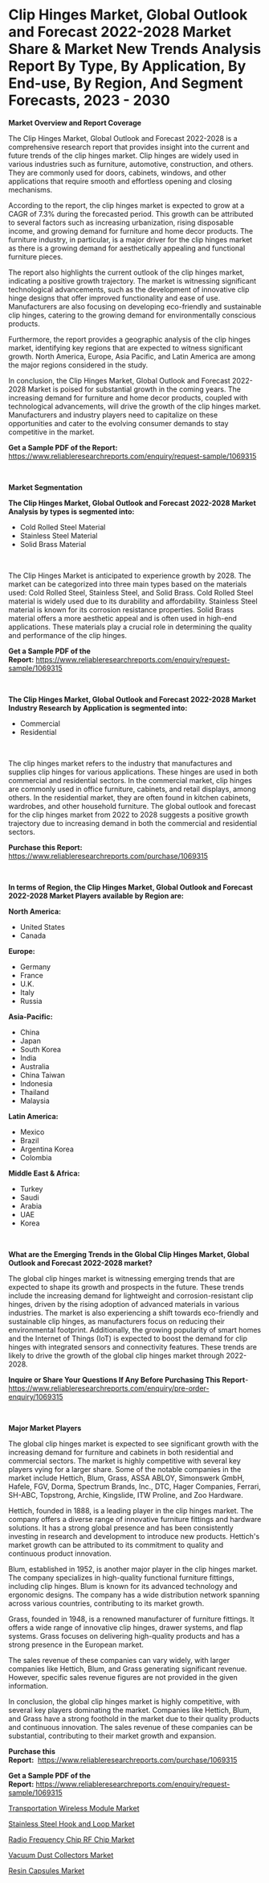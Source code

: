 <p><h1>Clip Hinges Market, Global Outlook and Forecast 2022-2028 Market Share & Market New Trends Analysis Report By Type, By Application, By End-use, By Region, And Segment Forecasts, 2023 - 2030</h1></p><p><strong>Market Overview and Report Coverage</strong></p>
<p><p>The Clip Hinges Market, Global Outlook and Forecast 2022-2028 is a comprehensive research report that provides insight into the current and future trends of the clip hinges market. Clip hinges are widely used in various industries such as furniture, automotive, construction, and others. They are commonly used for doors, cabinets, windows, and other applications that require smooth and effortless opening and closing mechanisms.</p><p>According to the report, the clip hinges market is expected to grow at a CAGR of 7.3% during the forecasted period. This growth can be attributed to several factors such as increasing urbanization, rising disposable income, and growing demand for furniture and home decor products. The furniture industry, in particular, is a major driver for the clip hinges market as there is a growing demand for aesthetically appealing and functional furniture pieces.</p><p>The report also highlights the current outlook of the clip hinges market, indicating a positive growth trajectory. The market is witnessing significant technological advancements, such as the development of innovative clip hinge designs that offer improved functionality and ease of use. Manufacturers are also focusing on developing eco-friendly and sustainable clip hinges, catering to the growing demand for environmentally conscious products.</p><p>Furthermore, the report provides a geographic analysis of the clip hinges market, identifying key regions that are expected to witness significant growth. North America, Europe, Asia Pacific, and Latin America are among the major regions considered in the study.</p><p>In conclusion, the Clip Hinges Market, Global Outlook and Forecast 2022-2028 Market is poised for substantial growth in the coming years. The increasing demand for furniture and home decor products, coupled with technological advancements, will drive the growth of the clip hinges market. Manufacturers and industry players need to capitalize on these opportunities and cater to the evolving consumer demands to stay competitive in the market.</p></p>
<p><strong>Get a Sample PDF of the Report:</strong> <a href="https://www.reliableresearchreports.com/enquiry/request-sample/1069315">https://www.reliableresearchreports.com/enquiry/request-sample/1069315</a></p>
<p>&nbsp;</p>
<p><strong>Market Segmentation</strong></p>
<p><strong>The Clip Hinges Market, Global Outlook and Forecast 2022-2028 Market Analysis by types is segmented into:</strong></p>
<p><ul><li>Cold Rolled Steel Material</li><li>Stainless Steel Material</li><li>Solid Brass Material</li></ul></p>
<p>&nbsp;</p>
<p><p>The Clip Hinges Market is anticipated to experience growth by 2028. The market can be categorized into three main types based on the materials used: Cold Rolled Steel, Stainless Steel, and Solid Brass. Cold Rolled Steel material is widely used due to its durability and affordability. Stainless Steel material is known for its corrosion resistance properties. Solid Brass material offers a more aesthetic appeal and is often used in high-end applications. These materials play a crucial role in determining the quality and performance of the clip hinges.</p></p>
<p><strong>Get a Sample PDF of the Report:</strong>&nbsp;<a href="https://www.reliableresearchreports.com/enquiry/request-sample/1069315">https://www.reliableresearchreports.com/enquiry/request-sample/1069315</a></p>
<p>&nbsp;</p>
<p><strong>The Clip Hinges Market, Global Outlook and Forecast 2022-2028 Market Industry Research by Application is segmented into:</strong></p>
<p><ul><li>Commercial</li><li>Residential</li></ul></p>
<p>&nbsp;</p>
<p><p>The clip hinges market refers to the industry that manufactures and supplies clip hinges for various applications. These hinges are used in both commercial and residential sectors. In the commercial market, clip hinges are commonly used in office furniture, cabinets, and retail displays, among others. In the residential market, they are often found in kitchen cabinets, wardrobes, and other household furniture. The global outlook and forecast for the clip hinges market from 2022 to 2028 suggests a positive growth trajectory due to increasing demand in both the commercial and residential sectors.</p></p>
<p><strong>Purchase this Report:</strong>&nbsp; <a href="https://www.reliableresearchreports.com/purchase/1069315">https://www.reliableresearchreports.com/purchase/1069315</a></p>
<p>&nbsp;</p>
<p><strong>In terms of Region, the Clip Hinges Market, Global Outlook and Forecast 2022-2028 Market Players available by Region are:</strong></p>
<p>
    <p> <strong> North America: </strong>
        <ul>
            <li>United States</li>
            <li>Canada</li>
        </ul>
        </p> 
    <p> <strong> Europe: </strong>
        <ul>
            <li>Germany</li>
            <li>France</li>
            <li>U.K.</li>
            <li>Italy</li>
            <li>Russia</li>
        </ul>
        </p> 
    <p> <strong> Asia-Pacific: </strong>
        <ul>
            <li>China</li>
            <li>Japan</li>
            <li>South Korea</li>
            <li>India</li>
            <li>Australia</li>
            <li>China Taiwan</li>
            <li>Indonesia</li>
            <li>Thailand</li>
            <li>Malaysia</li>
        </ul>
        </p> 
    <p> <strong> Latin America: </strong>
        <ul>
            <li>Mexico</li>
            <li>Brazil</li>
            <li>Argentina Korea</li>
            <li>Colombia</li>
        </ul>
        </p> 
    <p> <strong> Middle East & Africa: </strong>
        <ul>
            <li>Turkey</li>
            <li>Saudi</li>
            <li>Arabia</li>
            <li>UAE</li>
            <li>Korea</li>
        </ul>
    </p>
    </p>
<p>&nbsp;</p>
<p><strong>What are the Emerging Trends in the Global Clip Hinges Market, Global Outlook and Forecast 2022-2028 market?</strong></p>
<p><p>The global clip hinges market is witnessing emerging trends that are expected to shape its growth and prospects in the future. These trends include the increasing demand for lightweight and corrosion-resistant clip hinges, driven by the rising adoption of advanced materials in various industries. The market is also experiencing a shift towards eco-friendly and sustainable clip hinges, as manufacturers focus on reducing their environmental footprint. Additionally, the growing popularity of smart homes and the Internet of Things (IoT) is expected to boost the demand for clip hinges with integrated sensors and connectivity features. These trends are likely to drive the growth of the global clip hinges market through 2022-2028.</p></p>
<p><strong>Inquire or Share Your Questions If Any Before Purchasing This Report</strong>- <a href="https://www.reliableresearchreports.com/enquiry/pre-order-enquiry/1069315">https://www.reliableresearchreports.com/enquiry/pre-order-enquiry/1069315</a></p>
<p>&nbsp;</p>
<p><strong>Major Market Players</strong></p>
<p><p>The global clip hinges market is expected to see significant growth with the increasing demand for furniture and cabinets in both residential and commercial sectors. The market is highly competitive with several key players vying for a larger share. Some of the notable companies in the market include Hettich, Blum, Grass, ASSA ABLOY, Simonswerk GmbH, Hafele, FGV, Dorma, Spectrum Brands, Inc., DTC, Hager Companies, Ferrari, SH-ABC, Topstrong, Archie, Kingslide, ITW Proline, and Zoo Hardware.</p><p>Hettich, founded in 1888, is a leading player in the clip hinges market. The company offers a diverse range of innovative furniture fittings and hardware solutions. It has a strong global presence and has been consistently investing in research and development to introduce new products. Hettich's market growth can be attributed to its commitment to quality and continuous product innovation.</p><p>Blum, established in 1952, is another major player in the clip hinges market. The company specializes in high-quality functional furniture fittings, including clip hinges. Blum is known for its advanced technology and ergonomic designs. The company has a wide distribution network spanning across various countries, contributing to its market growth.</p><p>Grass, founded in 1948, is a renowned manufacturer of furniture fittings. It offers a wide range of innovative clip hinges, drawer systems, and flap systems. Grass focuses on delivering high-quality products and has a strong presence in the European market.</p><p>The sales revenue of these companies can vary widely, with larger companies like Hettich, Blum, and Grass generating significant revenue. However, specific sales revenue figures are not provided in the given information.</p><p>In conclusion, the global clip hinges market is highly competitive, with several key players dominating the market. Companies like Hettich, Blum, and Grass have a strong foothold in the market due to their quality products and continuous innovation. The sales revenue of these companies can be substantial, contributing to their market growth and expansion.</p></p>
<p><strong>Purchase this Report:</strong>&nbsp;&nbsp;<a href="https://www.reliableresearchreports.com/purchase/1069315">https://www.reliableresearchreports.com/purchase/1069315</a></p>
<p></p>
<p><strong>Get a Sample PDF of the Report:</strong>&nbsp;<a href="https://www.reliableresearchreports.com/enquiry/request-sample/1069315">https://www.reliableresearchreports.com/enquiry/request-sample/1069315</a></p>
<p><p><a href="https://www.reportprime.com/transportation-wireless-module-r3799">Transportation Wireless Module Market</a></p><p><a href="https://www.linkedin.com/pulse/stainless-steel-hook-loop-market-size-share-global-1njxe/">Stainless Steel Hook and Loop Market</a></p><p><a href="https://www.reportprime.com/radio-frequency-chip-rf-chip-r3800">Radio Frequency Chip RF Chip Market</a></p><p><a href="https://medium.com/@jerez43343/vacuum-dust-collectors-market-size-growth-forecast-2023-2030-ec05c1ed15ef">Vacuum Dust Collectors Market</a></p><p><a href="https://medium.com/@thesjenney10210/resin-capsules-market-size-growth-forecast-2023-2030-381b1cf27ef9">Resin Capsules Market</a></p></p>